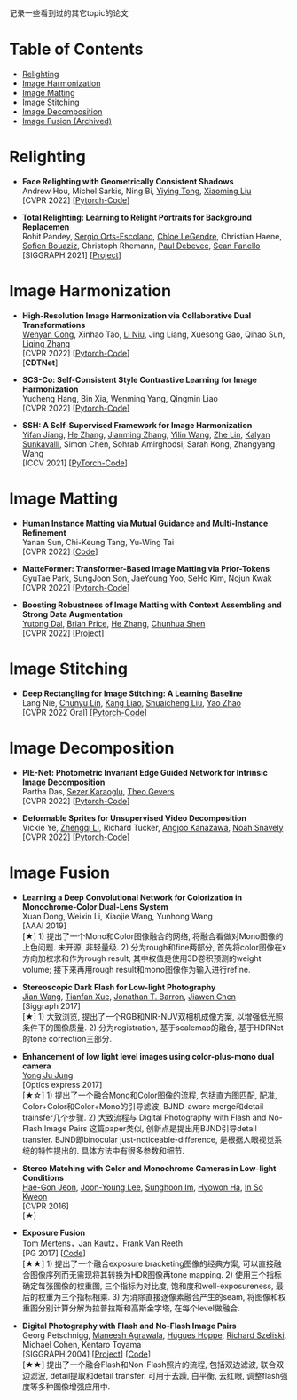 记录一些看到过的其它topic的论文

# Table of Contents
- [Relighting](#relighting)
- [Image Harmonization](#image-harmonization)
- [Image Matting](#image-matting)
- [Image Stitching](#image-stitching)
- [Image Decomposition](#image-decomposition)
- [Image Fusion (Archived)](#image-fusion)


# Relighting
- **Face Relighting with Geometrically Consistent Shadows** <Br>
Andrew Hou, Michel Sarkis, Ning Bi, [Yiying Tong](http://www.cse.msu.edu/~ytong/), [Xiaoming Liu](http://cvlab.cse.msu.edu/) <Br>
[CVPR 2022] [[Pytorch-Code](https://github.com/andrewhou1/GeomConsistentFR)]   <Br>

- **Total Relighting: Learning to Relight Portraits for Background Replacemen** <Br>
Rohit Pandey, [Sergio Orts-Escolano](https://www.dtic.ua.es/~sorts/), [Chloe LeGendre](http://www.chloelegendre.com/), Christian Haene, [Sofien Bouaziz](http://sofienbouaziz.com/), Christoph Rhemann, [Paul Debevec](http://www.pauldebevec.com/), [Sean Fanello](https://www.seanfanello.it/) <Br>
[SIGGRAPH 2021] [[Project](https://augmentedperception.github.io/total_relighting/)]   <Br>



# Image Harmonization
- **High-Resolution Image Harmonization via Collaborative Dual Transformations** <Br>
[Wenyan Cong](https://wenyancong.com/), Xinhao Tao, [Li Niu](https://bcmi.sjtu.edu.cn/home/niuli/), Jing Liang, Xuesong Gao, Qihao Sun, [Liqing Zhang](https://bcmi.sjtu.edu.cn/~zhangliqing/) <Br>
[CVPR 2022] [[Pytorch-Code](https://github.com/bcmi/CDTNet-High-Resolution-Image-Harmonization)]   <Br>
[**CDTNet**]

- **SCS-Co: Self-Consistent Style Contrastive Learning for Image Harmonization** <Br>
Yucheng Hang, Bin Xia, Wenming Yang, Qingmin Liao <Br>
[CVPR 2022] [[Pytorch-Code](https://github.com/YCHang686/SCS-Co-CVPR2022)]   <Br>

- **SSH: A Self-Supervised Framework for Image Harmonization** <Br>
[Yifan Jiang](http://yifanjiang.net/), [He Zhang](https://sites.google.com/site/hezhangsprinter), [Jianming Zhang](https://jimmie33.github.io/), [Yilin Wang](http://yilinwang.org/), [Zhe Lin](https://sites.google.com/site/zhelin625/), [Kalyan Sunkavalli](http://www.kalyans.org/), Simon Chen, Sohrab Amirghodsi, Sarah Kong, Zhangyang Wang <Br>
[ICCV 2021] [[PyTorch-Code](https://github.com/VITA-Group/SSHarmonization)]   <Br>



# Image Matting
- **Human Instance Matting via Mutual Guidance and Multi-Instance Refinement** <Br>
Yanan Sun, Chi-Keung Tang, Yu-Wing Tai <Br>
[CVPR 2022] [[Code](https://github.com/nowsyn/InstMatt)]   <Br>

- **MatteFormer: Transformer-Based Image Matting via Prior-Tokens** <Br>
GyuTae Park, SungJoon Son, JaeYoung Yoo, SeHo Kim, Nojun Kwak <Br>
[CVPR 2022] [[Pytorch-Code](https://github.com/webtoon/matteformer)]   <Br>

- **Boosting Robustness of Image Matting with Context Assembling and Strong Data Augmentation** <Br>
[Yutong Dai](https://dongdong93.github.io/), [Brian Price](https://www.brianpricephd.com/), [He Zhang](https://sites.google.com/site/hezhangsprinter), [Chunhua Shen](https://cshen.github.io/) <Br>
[CVPR 2022] [[Project](https://dongdong93.github.io/RMat/)]   <Br>


# Image Stitching
- **Deep Rectangling for Image Stitching: A Learning Baseline** <Br>
Lang Nie, [Chunyu Lin](http://faculty.bjtu.edu.cn/8549/), [Kang Liao](https://kangliao929.github.io/), [Shuaicheng Liu](http://www.liushuaicheng.org/), [Yao Zhao](http://mepro.bjtu.edu.cn/zhaoyao/index.htm) <Br>
[CVPR 2022 Oral] [[Pytorch-Code](https://github.com/nie-lang/DeepRectangling)]   <Br>


# Image Decomposition
- **PIE-Net: Photometric Invariant Edge Guided Network for Intrinsic Image Decomposition** <Br>
Partha Das, [Sezer Karaoglu](https://karaoglusezer.github.io/), [Theo Gevers](https://staff.fnwi.uva.nl/th.gevers/) <Br>
[CVPR 2022] [[Pytorch-Code](https://github.com/Morpheus3000/PIE-Net)]   <Br>

- **Deformable Sprites for Unsupervised Video Decomposition** <Br>
Vickie Ye, [Zhengqi Li](https://www.cs.cornell.edu/~zl548/), Richard Tucker, [Angjoo Kanazawa](https://people.eecs.berkeley.edu/~kanazawa/), [Noah Snavely](https://www.cs.cornell.edu/~snavely/) <Br>
[CVPR 2022] [[Pytorch-Code](https://github.com/vye16/deformable-sprites)]   <Br>



# Image Fusion
- **Learning a Deep Convolutional Network for Colorization in Monochrome-Color Dual-Lens System** <Br>
Xuan Dong, Weixin Li, Xiaojie Wang, Yunhong Wang <Br>
[AAAI 2019] <Br>
[★] 1) 提出了一个Mono和Color图像融合的网络, 将融合看做对Mono图像的上色问题. 未开源, 非轻量级. 2) 分为rough和fine两部分, 首先将color图像在x方向加权求和作为rough result, 其中权值是使用3D卷积预测的weight volume; 接下来再用rough result和mono图像作为输入进行refine. <Br>

- **Stereoscopic Dark Flash for Low-light Photography** <Br>
[Jian Wang](https://jianwang-cmu.github.io/), [Tianfan Xue](http://people.csail.mit.edu/tfxue/), [Jonathan T. Barron](https://jonbarron.info/), [Jiawen Chen](http://people.csail.mit.edu/jiawen/)<Br>
[Siggraph 2017] <Br>
[★] 1) 大致浏览, 提出了一个RGB和NIR-NUV双相机成像方案, 以增强低光照条件下的图像质量. 2) 分为registration, 基于scalemap的融合, 基于HDRNet的tone correction三部分. <Br>

- **Enhancement of low light level images using color-plus-mono dual camera** <Br>
[Yong Ju Jung](https://sites.google.com/site/coolyjjung/)<Br>
[Optics express 2017] <Br>
[★☆] 1) 提出了一个融合Mono和Color图像的流程, 包括直方图匹配, 配准, Color+Color和Color+Mono的引导滤波, BJND-aware merge和detail trainsfer几个步骤. 2) 大致流程与 Digital Photography with Flash and No-Flash Image Pairs 这篇paper类似, 创新点是提出用BJND引导detail transfer. BJND即binocular just-noticeable-difference, 是根据人眼视觉系统的特性提出的. 具体方法中有很多参数和细节. <Br>
	
- **Stereo Matching with Color and Monochrome Cameras in Low-light Conditions** <Br>
[Hae-Gon Jeon](https://sites.google.com/site/hgjeoncv/), [Joon-Young Lee](https://joonyoung-cv.github.io/), [Sunghoon Im](https://sunghoonim.github.io/), [Hyowon Ha](https://sites.google.com/site/hyowoncv/), [In So Kweon](https://scholar.google.com/citations?user=XA8EOlEAAAAJ&hl=zh-CN&oi=ao) <Br>
[CVPR 2016] <Br>
[★] 

- **Exposure Fusion** <Br>
[Tom Mertens](http://www.mericam.net/)，[Jan Kautz](http://jankautz.com/)，Frank Van Reeth <Br>
[PG 2017] [[Code](https://github.com/Mericam/exposure-fusion)]   <Br>
[★★] 1) 提出了一个融合exposure bracketing图像的经典方案, 可以直接融合图像序列而无需现将其转换为HDR图像再tone mapping. 2) 使用三个指标确定每张图像的权重图, 三个指标为对比度, 饱和度和well-exposureness, 最后的权重为三个指标相乘. 3) 为消除直接逐像素融合产生的seam, 将图像和权重图分别计算分解为拉普拉斯和高斯金字塔, 在每个level做融合.

- **Digital Photography with Flash and No-Flash Image Pairs** <Br>
Georg Petschnigg, [Maneesh Agrawala](http://vis.berkeley.edu/~maneesh/), [Hugues Hoppe](http://hhoppe.com/), [Richard Szeliski](http://szeliski.org/RichardSzeliski.htm), Michael Cohen, Kentaro Toyama <Br>
[SIGGRAPH 2004] [[Project](http://hhoppe.com/proj/flash/)] [[Code](https://github.com/pranaygupta36/DIP_PROJECT_REPO)]<Br>
[★★] 提出了一个融合Flash和Non-Flash照片的流程, 包括双边滤波, 联合双边滤波, detail提取和detail transfer. 可用于去躁, 白平衡, 去红眼, 调整flash强度等多种图像增强应用中. <Br>
	
